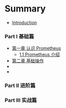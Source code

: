 # Summary

* [Introduction](README.md)


### Part Ⅰ 基础篇

* [第一章 认识 Prometheus](ch01/README.md)
    * [1.1 Prometheus 介绍](ch01/1.1-prometheus-introduction.md)
* [第二章 基础操作](ch02/README.md)
* []()
* []()

### Part ⅠⅠ 进阶篇


### Part ⅠⅠⅠ 实战篇
